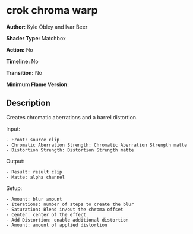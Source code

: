 # crok chroma warp

**Author:** Kyle Obley and Ivar Beer

**Shader Type:** Matchbox

**Action:** No

**Timeline:** No

**Transition:** No

**Minimum Flame Version:** 


## Description
Creates chromatic aberrations and a barrel distortion.

Input:

    - Front: source clip
    - Chromatic Aberration Strength: Chromatic Aberration Strength matte
    - Distortion Strength: Distortion Strength matte

Output:

    - Result: result clip
    - Matte: alpha channel

Setup:

    - Amount: blur amount
    - Iterations: number of steps to create the blur
    - Saturation: Blend in/out the chroma offset
    - Center: center of the effect
    - Add Distortion: enable additional distortion
    - Amount: amount of applied distortion
